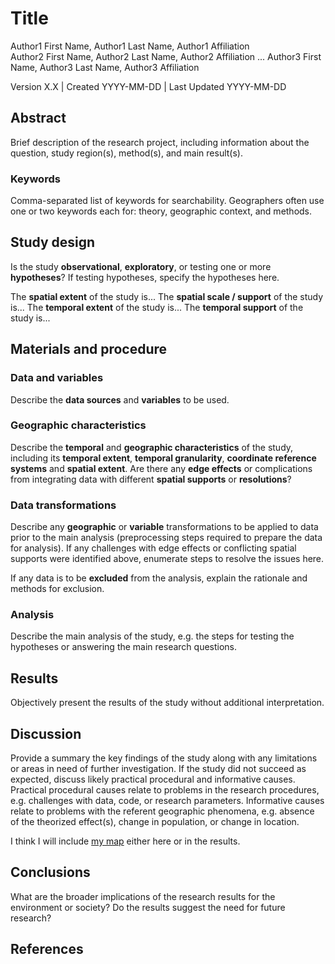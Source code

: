 # Title

Author1 First Name, Author1 Last Name, Author1 Affiliation   
Author2 First Name, Author2 Last Name, Author2 Affiliation
...
Author3 First Name, Author3 Last Name, Author3 Affiliation

Version X.X | Created YYYY-MM-DD | Last Updated YYYY-MM-DD  

## Abstract

Brief description of the research project, including information about the question, study region(s), method(s), and main result(s).

### Keywords

Comma-separated list of keywords for searchability. Geographers often use one or two keywords each for: theory, geographic context, and methods.

## Study design

Is the study **observational**, **exploratory**, or testing one or more **hypotheses**? If testing hypotheses, specify the hypotheses here.

The **spatial extent** of the study is...
The **spatial scale / support** of the study is...
The **temporal extent** of the study is...
The **temporal support** of the study is...

## Materials and procedure

### Data and variables

Describe the **data sources** and **variables** to be used.

### Geographic characteristics

Describe the **temporal** and **geographic characteristics** of the study, including its **temporal extent**, **temporal granularity**, **coordinate reference systems** and **spatial extent**. Are there any **edge effects** or complications from integrating data with different **spatial supports** or **resolutions**?

### Data transformations

Describe any **geographic** or **variable** transformations to be applied to data prior to the main analysis (preprocessing steps required to prepare the data for analysis). If any challenges with edge effects or conflicting spatial supports were identified above, enumerate steps to resolve the issues here.

If any data is to be **excluded** from the analysis, explain the rationale and methods for exclusion.

### Analysis

Describe the main analysis of the study, e.g. the steps for testing the hypotheses or answering the main research questions.

## Results

Objectively present the results of the study without additional interpretation.

## Discussion

Provide a summary the key findings of the study along with any limitations or areas in need of further investigation. If the study did not succeed as expected, discuss likely practical procedural and informative causes. Practical procedural causes relate to problems in the research procedures, e.g. challenges with data, code, or research parameters. Informative causes relate to problems with the referent geographic phenomena, e.g. absence of the theorized effect(s), change in population, or change in location.

I think I will include [my map](results/other) either here or in the results.

## Conclusions

What are the broader implications of the research results for the environment or society? Do the results suggest the need for future research?

## References
